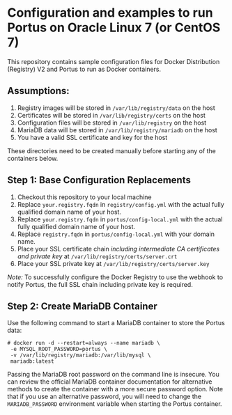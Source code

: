 # Configuration and examples to run Portus on Oracle Linux 7 (or CentOS 7)

This repository contains sample configuration files for Docker Distribution (Registry) V2 and Portus to run as Docker containers.

## Assumptions:

1. Registry images will be stored in `/var/lib/registry/data` on the host
2. Certificates will be stored in `/var/lib/registry/certs` on the host
3. Configuration files will be stored in `/var/lib/registry` on the host
4. MariaDB data will be stored in `/var/lib/registry/mariadb` on the host
4. You have a valid SSL certificate and key for the host

These directories need to be created manually before starting any of the containers below.

## Step 1: Base Configuration Replacements

1. Checkout this repository to your local machine
2. Replace `your.registry.fqdn` in `registry/config.yml` with the actual fully qualified domain name of your host. 
3. Replace `your.registry.fqdn` in `portus/config-local.yml` with the actual fully qualified domain name of your host. 
4. Replace `registry.fqdn` in `portus/config-local.yml` with your domain name.
2. Place your SSL certificate chain _including intermediate CA certificates and private key_ at `/var/lib/registry/certs/server.crt`
3. Place your SSL private key at `/var/lib/registry/certs/server.key`

*Note:* To successfully configure the Docker Registry to use the webhook to notify Portus, the full SSL chain including private key is required.

## Step 2: Create MariaDB Container

Use the following command to start a MariaDB container to store the Portus data:

```
# docker run -d --restart=always --name mariadb \
 -e MYSQL_ROOT_PASSWORD=portus \
 -v /var/lib/registry/mariadb:/var/lib/mysql \
 mariadb:latest
```

Passing the MariaDB root password on the command line is insecure. You can review the official MariaDB container documentation for alternative methods to create the container with a more secure password option. Note that if you use an alternative password, you will need to change the `MARIADB_PASSWORD` environment variable when starting the Portus container.
